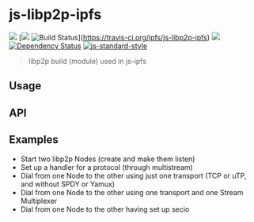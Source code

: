 js-libp2p-ipfs
==============

[![](https://img.shields.io/badge/made%20by-Protocol%20Labs-blue.svg?style=flat-square)](http://ipn.io)
[[![](https://img.shields.io/badge/freenode-%23ipfs-blue.svg?style=flat-square)](http://webchat.freenode.net/?channels=%23ipfs)
![Build Status](https://travis-ci.org/ipfs/js-libp2p-ipfs.svg?style=flat-square)](https://travis-ci.org/ipfs/js-libp2p-ipfs)
![](https://img.shields.io/badge/coverage-%3F-yellow.svg?style=flat-square)
[![Dependency Status](https://david-dm.org/ipfs/js-libp2p-ipfs.svg?style=flat-square)](https://david-dm.org/ipfs/js-libp2p-ipfs)
[![js-standard-style](https://img.shields.io/badge/code%20style-standard-brightgreen.svg?style=flat-square)](https://github.com/feross/standard)

> libp2p build (module) used in js-ipfs

## Usage

## API

## Examples

- Start two libp2p Nodes (create and make them listen)
- Set up a handler for a protocol (through multistream)
- Dial from one Node to the other using just one transport (TCP or uTP, and without SPDY or Yamux)
- Dial from one Node to the other using one transport and one Stream Multiplexer
- Dial from one Node to the other having set up secio
